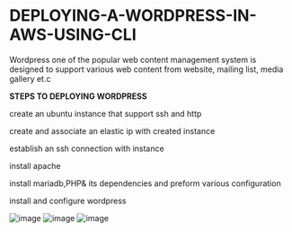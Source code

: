 # DEPLOYING-A-WORDPRESS-IN-AWS-USING-CLI

Wordpress one of the popular web content management system is designed to support various web content from website, mailing list, media gallery et.c    

**STEPS TO DEPLOYING WORDPRESS**                                                                                                                      

create an ubuntu instance that support ssh and http 

create and associate an elastic ip with created instance

establish an ssh connection with instance

install apache

install mariadb,PHP& its dependencies and preform various configuration

install and configure wordpress 

![image](https://github.com/Edosaig/DEPLOYING-A-WORDPRESS-IN-AWS/assets/107155943/ed689ec2-5c60-4d32-9729-58e37e96a7f6)
![image](https://github.com/Edosaig/DEPLOYING-A-WORDPRESS-IN-AWS/assets/107155943/a6162737-a1f1-4025-bca2-ea34cf13fa23)
![image](https://github.com/Edosaig/DEPLOYING-A-WORDPRESS-IN-AWS/assets/107155943/7cf51141-12d0-49b9-97ba-4a04795915bd)
